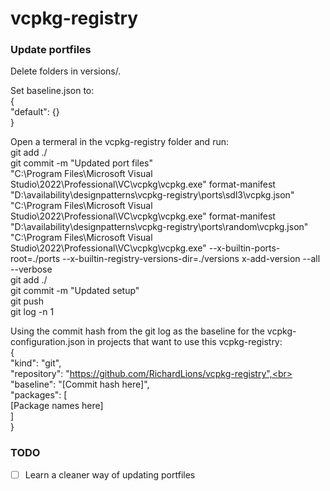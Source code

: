 # vcpkg-registry

### Update portfiles

Delete folders in versions/.

Set baseline.json to:<br>
{<br>
  "default": {}<br>
}<br>

Open a termeral in the vcpkg-registry folder and run:<br>
git add ./<br>
git commit -m "Updated port files"<br>
"C:\Program Files\Microsoft Visual Studio\2022\Professional\VC\vcpkg\vcpkg.exe" format-manifest "D:\availability\designpatterns\vcpkg-registry\ports\sdl3\vcpkg.json"<br>
"C:\Program Files\Microsoft Visual Studio\2022\Professional\VC\vcpkg\vcpkg.exe" format-manifest "D:\availability\designpatterns\vcpkg-registry\ports\random\vcpkg.json"<br>
"C:\Program Files\Microsoft Visual Studio\2022\Professional\VC\vcpkg\vcpkg.exe" --x-builtin-ports-root=./ports --x-builtin-registry-versions-dir=./versions x-add-version --all --verbose<br>
git add ./<br>
git commit -m "Updated setup"<br>
git push<br>
git log -n 1<br>

Using the commit hash from the git log as the baseline for the vcpkg-configuration.json in projects that want to use this vcpkg-registry:<br>
{<br>
  "kind": "git",<br>
  "repository": "https://github.com/RichardLions/vcpkg-registry",<br>
  "baseline": "[Commit hash here]",<br>
  "packages": [<br>
    [Package names here]<br>
  ]<br>
}<br>

### TODO
- [ ] Learn a cleaner way of updating portfiles

